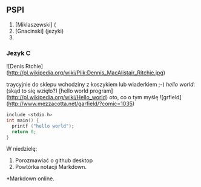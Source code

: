 ## PSPI

1. [Miklaszewski] (
2. [Gnacinski] (jezyki)
3. 

### Jezyk C

![Denis Rtchie] (http://pl.wikipedia.org/wiki/Plik:Dennis_MacAlistair_Ritchie.jpg)

traycyjnie do sklepu wchodziny z koszykiem lub wiaderkiem ;-)
*hello world*: (skąd to się wzięło?) [hello world program] (http://pl.wikipedia.org/wiki/Hello_world)
oto, co o tym myślę ![grfield] (http://www.mezzacotta.net/garfield/?comic=1035)

```c
include <stdio.h>
int main() {
  printf ("hello world");
  return 0;
}
```

W niedzielę:

1. Porozmawiać o github desktop
2. Powtórka notacji Markdown.
  
  *Markdown online.
